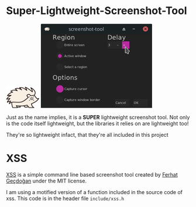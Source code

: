 # Super-Lightweight-Screenshot-Tool
![alt text](https://github.com/ColleagueRiley/screenshot-tool/blob/main/logo.png?raw=true)
![alt text](https://github.com/ColleagueRiley/screenshot-tool/blob/main/Screenshot.png?raw=true)

Just as the name implies, it is a **SUPER** lightweight screenshot tool.
Not only is the code itself lightweight, but the libraries it relies on are lightweight too!

They're so lightweight infact, that they're all included in this project

# XSS
[XSS](https://github.com/ferhatgec/xss/tree/master) is a simple command line based screenshot tool created by [Ferhat Geçdoğan](https://github.com/ferhatgec/xss/tree/master) 
under the MIT license. 

I am using a motified version of a function included in the source code of xss. This code is in the header file `include/xss.h`